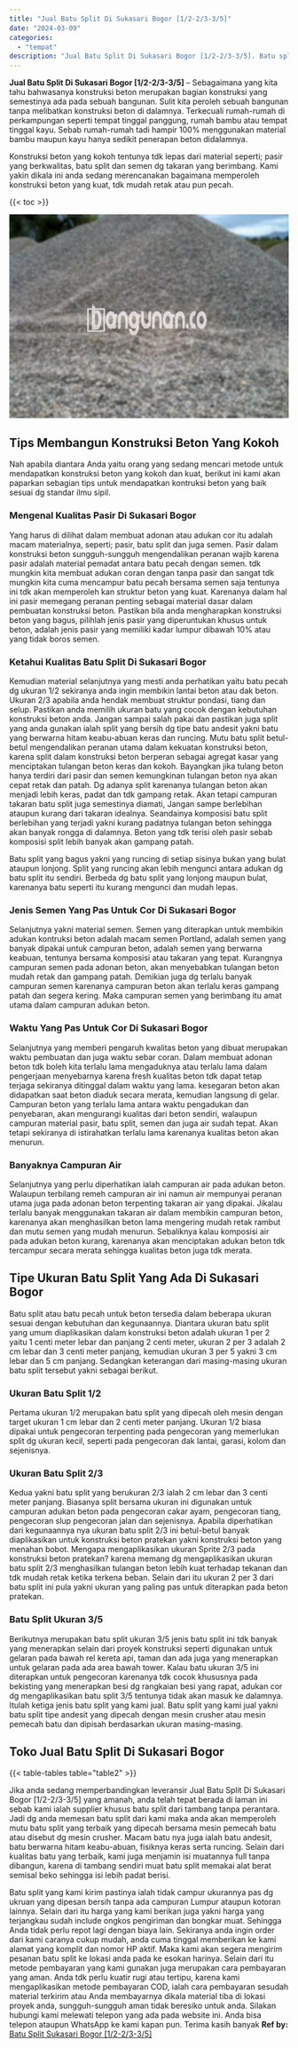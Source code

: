 ```yaml
---
title: "Jual Batu Split Di Sukasari Bogor [1/2-2/3-3/5]"
date: "2024-03-09"
categories: 
  - "tempat"
description: "Jual Batu Split Di Sukasari Bogor [1/2-2/3-3/5]. Batu split yang kami kirim pastinya ialah tidak campur ukurannya pas dg ukruan yang dipesan bersih tanpa ada..."
---
```


**Jual Batu Split Di Sukasari Bogor \[1/2-2/3-3/5\]** – Sebagaimana yang kita tahu bahwasanya konstruksi beton merupakan bagian konstruksi yang semestinya ada pada sebuah bangunan. Sulit kita peroleh sebuah bangunan tanpa melibatkan konstruksi beton di dalamnya. Terkecuali rumah-rumah di perkampungan seperti tempat tinggal panggung, rumah bambu atau tempat tinggal kayu. Sebab rumah-rumah tadi hampir 100% menggunakan material bambu maupun kayu hanya sedikit penerapan beton didalamnya.

Konstruksi beton yang kokoh tentunya tdk lepas dari material seperti; pasir yang berkwalitas, batu split dan semen dg takaran yang berimbang. Kami yakin dikala ini anda sedang merencanakan bagaimana memperoleh konstruksi beton yang kuat, tdk mudah retak atau pun pecah.

{{< toc >}}

![Jual Batu Split Di Sukasari Bogor [1/2-2/3-3/5]](/images/jual-batu-split-02.png)

## Tips Membangun Konstruksi Beton Yang Kokoh

Nah apabila diantara Anda yaitu orang yang sedang mencari metode untuk mendapatkan konstruksi beton yang kokoh dan kuat, berikut ini kami akan paparkan sebagian tips untuk mendapatkan kontruksi beton yang baik sesuai dg standar ilmu sipil.

### Mengenal Kualitas Pasir Di Sukasari Bogor

Yang harus di dilihat dalam membuat adonan atau adukan cor itu adalah macam materialnya, seperti; pasir, batu split dan juga semen. Pasir dalam konstruksi beton sungguh-sungguh mengendalikan peranan wajib karena pasir adalah material pemadat antara batu pecah dengan semen. tdk mungkin kita membuat adukan coran dengan tanpa pasir dan sangat tdk mungkin kita cuma mencampur batu pecah bersama semen saja tentunya ini tdk akan memperoleh kan struktur beton yang kuat. Karenanya dalam hal ini pasir memegang peranan penting sebagai material dasar dalam pembuatan konstruksi beton. Pastikan bila anda mengharapkan konstruksi beton yang bagus, pilihlah jenis pasir yang diperuntukan khusus untuk beton, adalah jenis pasir yang memiliki kadar lumpur dibawah 10% atau yang tidak boros semen.

### Ketahui Kualitas Batu Split Di Sukasari Bogor

Kemudian material selanjutnya yang mesti anda perhatikan yaitu batu pecah dg ukuran 1/2 sekiranya anda ingin membikin lantai beton atau dak beton. Ukuran 2/3 apabila anda hendak membuat struktur pondasi, tiang dan selup. Pastikan anda memilih ukuran batu yang cocok dengan kebutuhan konstruksi beton anda. Jangan sampai salah pakai dan pastikan juga split yang anda gunakan ialah split yang bersih dg tipe batu andesit yakni batu yang berwarna hitam keabu-abuan keras dan runcing. Mutu batu split betul-betul mengendalikan peranan utama dalam kekuatan konstruksi beton, karena split dalam konstruksi beton berperan sebagai agregat kasar yang menciptakan tulangan beton keras dan kokoh. Bayangkan jika tulang beton hanya terdiri dari pasir dan semen kemungkinan tulangan beton nya akan cepat retak dan patah. Dg adanya split karenanya tulangan beton akan menjadi lebih keras, padat dan tdk gampang retak. Akan tetapi campuran takaran batu split juga semestinya diamati, Jangan sampe berlebihan ataupun kurang dari takaran idealnya. Seandainya komposisi batu split berlebihan yang terjadi yakni kurang padatnya tulangan beton sehingga akan banyak rongga di dalamnya. Beton yang tdk terisi oleh pasir sebab komposisi split lebih banyak akan gampang patah.

Batu split yang bagus yakni yang runcing di setiap sisinya bukan yang bulat ataupun lonjong. Split yang runcing akan lebih mengunci antara adukan dg batu split itu sendiri. Berbeda dg batu split yang lonjong maupun bulat, karenanya batu seperti itu kurang mengunci dan mudah lepas.

### Jenis Semen Yang Pas Untuk Cor Di Sukasari Bogor

Selanjutnya yakni material semen. Semen yang diterapkan untuk membikin adukan kontruksi beton adalah macam semen Portland, adalah semen yang banyak dipakai untuk campuran beton, adalah semen yang berwarna keabuan, tentunya bersama komposisi atau takaran yang tepat. Kurangnya campuran semen pada adonan beton, akan menyebabkan tulangan beton mudah retak dan gampang patah. Demikian juga dg terlalu banyak campuran semen karenanya campuran beton akan terlalu keras gampang patah dan segera kering. Maka campuran semen yang berimbang itu amat utama dalam campuran adukan beton.

### Waktu Yang Pas Untuk Cor Di Sukasari Bogor

Selanjutnya yang memberi pengaruh kwalitas beton yang dibuat merupakan waktu pembuatan dan juga waktu sebar coran. Dalam membuat adonan beton tdk boleh kita terlalu lama mengaduknya atau terlalu lama dalam pengerjaan menyebarnya karena fresh kualitas beton tdk dapat tetap terjaga sekiranya ditinggal dalam waktu yang lama. kesegaran beton akan didapatkan saat beton diaduk secara merata, kemudian langsung di gelar. Campuran beton yang terlalu lama antara waktu pengadukan dan penyebaran, akan mengurangi kualitas dari beton sendiri, walaupun campuran material pasir, batu split, semen dan juga air sudah tepat. Akan tetapi sekiranya di istirahatkan terlalu lama karenanya kualitas beton akan menurun.

### Banyaknya Campuran Air

Selanjutnya yang perlu diperhatikan ialah campuran air pada adukan beton. Walaupun terbilang remeh campuran air ini namun air mempunyai peranan utama juga pada adonan beton terpenting takaran air yang dipakai. Jikalau terlalu banyak menggunakan takaran air dalam membikin campuran beton, karenanya akan menghasilkan beton lama mengering mudah retak rambut dan mutu semen yang mudah menurun. Sebaliknya kalau komposisi air pada adukan beton kurang, karenanya akan menciptakan adukan beton tdk tercampur secara merata sehingga kualitas beton juga tdk merata.

## Tipe Ukuran Batu Split Yang Ada Di Sukasari Bogor

Batu split atau batu pecah untuk beton tersedia dalam beberapa ukuran sesuai dengan kebutuhan dan kegunaannya. Diantara ukuran batu split yang umum diaplikasikan dalam konstruksi beton adalah ukuran 1 per 2 yaitu 1 centi meter lebar dan panjang 2 centi meter, ukuran 2 per 3 adalah 2 cm lebar dan 3 centi meter panjang, kemudian ukuran 3 per 5 yakni 3 cm lebar dan 5 cm panjang. Sedangkan keterangan dari masing-masing ukuran batu split tersebut yakni sebagai berikut.

### Ukuran Batu Split 1/2

Pertama ukuran 1/2 merupakan batu split yang dipecah oleh mesin dengan target ukuran 1 cm lebar dan 2 centi meter panjang. Ukuran 1/2 biasa dipakai untuk pengecoran terpenting pada pengecoran yang memerlukan split dg ukuran kecil, seperti pada pengecoran dak lantai, garasi, kolom dan sejenisnya.

### Ukuran Batu Split 2/3

Kedua yakni batu split yang berukuran 2/3 ialah 2 cm lebar dan 3 centi meter panjang. Biasanya split bersama ukuran ini digunakan untuk campuran adukan beton pada pengecoran cakar ayam, pengecoran tiang, pengecoran slup pengecoran jalan dan sejenisnya. Apabila diperhatikan dari kegunaannya nya ukuran batu split 2/3 ini betul-betul banyak diaplikasikan untuk konstruksi beton pratekan yakni konstruksi beton yang menahan bobot. Mengapa mengaplikasikan ukuran Sprite 2/3 pada konstruksi beton pratekan? karena memang dg mengaplikasikan ukuran batu split 2/3 menghasilkan tulangan beton lebih kuat terhadap tekanan dan tdk mudah retak ketika terkena beban. Selain dari itu ukuran 2 per 3 dari batu split ini pula yakni ukuran yang paling pas untuk diterapkan pada beton pratekan.

### Batu Split Ukuran 3/5

Berikutnya merupakan batu split ukuran 3/5 jenis batu split ini tdk banyak yang menerapkan selain dari proyek konstruksi seperti digunakan untuk gelaran pada bawah rel kereta api, taman dan ada juga yang menerapkan untuk gelaran pada ada area bawah tower. Kalau batu ukuran 3/5 ini diterapkan untuk pengecoran karenanya tdk cocok khususnya pada bekisting yang menerapkan besi dg rangkaian besi yang rapat, adukan cor dg mengaplikasikan batu split 3/5 tentunya tidak akan masuk ke dalamnya. Itulah ketiga jenis batu split yang kami jual. Batu split yang kami jual yakni batu split tipe andesit yang dipecah dengan mesin crusher atau mesin pemecah batu dan dipisah berdasarkan ukuran masing-masing.

## Toko Jual Batu Split Di Sukasari Bogor

{{< table-tables table="table2" >}}

Jika anda sedang memperbandingkan leveransir Jual Batu Split Di Sukasari Bogor \[1/2-2/3-3/5\] yang amanah, anda telah tepat berada di laman ini sebab kami ialah supplier khusus batu split dari tambang tanpa perantara. Jadi dg anda memesan batu split dari kami maka anda akan memperoleh mutu batu split yang terbaik yang dipecah bersama mesin pemecah batu atau disebut dg mesin crusher. Macam batu nya juga ialah batu andesit, batu berwarna hitam keabu-abuan, fisiknya keras serta runcing. Selain dari kualitas batu yang terbaik, kami juga menjamin isi muatannya full tanpa dibangun, karena di tambang sendiri muat batu split memakai alat berat semisal beko sehingga isi lebih padat berisi.

Batu split yang kami kirim pastinya ialah tidak campur ukurannya pas dg ukruan yang dipesan bersih tanpa ada campuran Lumpur ataupun kotoran lainnya. Selain dari itu harga yang kami berikan juga yakni harga yang terjangkau sudah include ongkos pengiriman dan bongkar muat. Sehingga Anda tidak perlu repot lagi dengan biaya lain. Sekiranya anda ingin order dari kami caranya cukup mudah, anda cuma tinggal memberikan ke kami alamat yang komplit dan nomor HP aktif. Maka kami akan segera mengirim pesanan batu split ke lokasi anda pada ke esokan harinya. Selain dari itu metode pembayaran yang kami gunakan juga merupakan cara pembayaran yang aman. Anda tdk perlu kuatir rugi atau tertipu, karena kami mengaplikasikan metode pembayaran COD, ialah cara pembayaran sesudah material terkirim atau Anda membayarnya dikala material tiba di lokasi proyek anda, sungguh-sungguh aman tidak beresiko untuk anda. Silakan hubungi kami melewati telepon yang ada pada website ini. Anda bisa telepon ataupun WhatsApp ke kami kapan pun. Terima kasih banyak
**Ref by:** [Batu Split Sukasari Bogor [1/2-2/3-3/5]](https://id.wikipedia.org/wiki/Batu)
